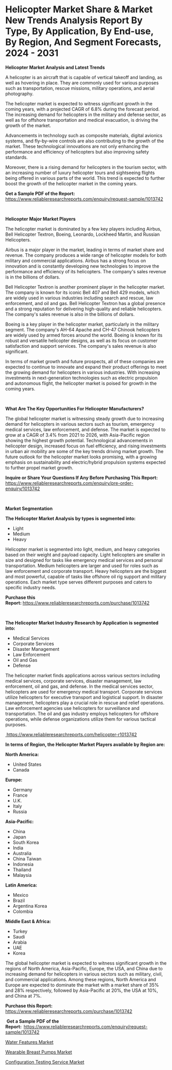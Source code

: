 <p><h1>Helicopter Market Share & Market New Trends Analysis Report By Type, By Application, By End-use, By Region, And Segment Forecasts, 2024 - 2031</h1></p><p><strong>Helicopter Market Analysis and Latest Trends</strong></p>
<p><p>A helicopter is an aircraft that is capable of vertical takeoff and landing, as well as hovering in place. They are commonly used for various purposes such as transportation, rescue missions, military operations, and aerial photography.</p><p>The helicopter market is expected to witness significant growth in the coming years, with a projected CAGR of 6.8% during the forecast period. The increasing demand for helicopters in the military and defense sector, as well as for offshore transportation and medical evacuation, is driving the growth of the market.</p><p>Advancements in technology such as composite materials, digital avionics systems, and fly-by-wire controls are also contributing to the growth of the market. These technological innovations are not only enhancing the performance and efficiency of helicopters but also improving safety standards.</p><p>Moreover, there is a rising demand for helicopters in the tourism sector, with an increasing number of luxury helicopter tours and sightseeing flights being offered in various parts of the world. This trend is expected to further boost the growth of the helicopter market in the coming years.</p></p>
<p><strong>Get a Sample PDF of the Report:&nbsp;</strong> <a href="https://www.reliableresearchreports.com/enquiry/request-sample/1013742">https://www.reliableresearchreports.com/enquiry/request-sample/1013742</a></p>
<p>&nbsp;</p>
<p><strong>Helicopter Major Market Players</strong></p>
<p><p>The helicopter market is dominated by a few key players including Airbus, Bell Helicopter Textron, Boeing, Leonardo, Lockheed Martin, and Russian Helicopters. </p><p>Airbus is a major player in the market, leading in terms of market share and revenue. The company produces a wide range of helicopter models for both military and commercial applications. Airbus has a strong focus on innovation and is constantly developing new technologies to improve the performance and efficiency of its helicopters. The company's sales revenue is in the billions of dollars.</p><p>Bell Helicopter Textron is another prominent player in the helicopter market. The company is known for its iconic Bell 407 and Bell 429 models, which are widely used in various industries including search and rescue, law enforcement, and oil and gas. Bell Helicopter Textron has a global presence and a strong reputation for delivering high-quality and reliable helicopters. The company's sales revenue is also in the billions of dollars.</p><p>Boeing is a key player in the helicopter market, particularly in the military segment. The company's AH-64 Apache and CH-47 Chinook helicopters are widely used by armed forces around the world. Boeing is known for its robust and versatile helicopter designs, as well as its focus on customer satisfaction and support services. The company's sales revenue is also significant.</p><p>In terms of market growth and future prospects, all of these companies are expected to continue to innovate and expand their product offerings to meet the growing demand for helicopters in various industries. With increasing investments in next-generation technologies such as electric propulsion and autonomous flight, the helicopter market is poised for growth in the coming years.</p></p>
<p>&nbsp;</p>
<p><strong>What Are The Key Opportunities For Helicopter Manufacturers?</strong></p>
<p><p>The global helicopter market is witnessing steady growth due to increasing demand for helicopters in various sectors such as tourism, emergency medical services, law enforcement, and defense. The market is expected to grow at a CAGR of 3.4% from 2021 to 2026, with Asia-Pacific region showing the highest growth potential. Technological advancements in helicopter design, increased focus on fuel efficiency, and rising investments in urban air mobility are some of the key trends driving market growth. The future outlook for the helicopter market looks promising, with a growing emphasis on sustainability and electric/hybrid propulsion systems expected to further propel market growth.</p></p>
<p><strong>Inquire or Share Your Questions If Any Before Purchasing This Report:</strong> <a href="https://www.reliableresearchreports.com/enquiry/pre-order-enquiry/1013742">https://www.reliableresearchreports.com/enquiry/pre-order-enquiry/1013742</a></p>
<p>&nbsp;</p>
<p><strong>Market Segmentation</strong></p>
<p><strong>The Helicopter Market Analysis by types is segmented into:</strong></p>
<p><ul><li>Light</li><li>Medium</li><li>Heavy</li></ul></p>
<p><p>Helicopter market is segmented into light, medium, and heavy categories based on their weight and payload capacity. Light helicopters are smaller in size and designed for tasks like emergency medical services and personal transportation. Medium helicopters are larger and used for roles such as law enforcement and corporate transport. Heavy helicopters are the biggest and most powerful, capable of tasks like offshore oil rig support and military operations. Each market type serves different purposes and caters to specific industry needs.</p></p>
<p><strong>Purchase this Report:&nbsp;</strong><a href="https://www.reliableresearchreports.com/purchase/1013742">https://www.reliableresearchreports.com/purchase/1013742</a></p>
<p>&nbsp;</p>
<p><strong>The Helicopter Market Industry Research by Application is segmented into:</strong></p>
<p><ul><li>Medical Services</li><li>Corporate Services</li><li>Disaster Management</li><li>Law Enforcement</li><li>Oil and Gas</li><li>Defense</li></ul></p>
<p><p>The helicopter market finds applications across various sectors including medical services, corporate services, disaster management, law enforcement, oil and gas, and defense. In the medical services sector, helicopters are used for emergency medical transport. Corporate services utilize helicopters for executive transport and logistical support. In disaster management, helicopters play a crucial role in rescue and relief operations. Law enforcement agencies use helicopters for surveillance and transportation. The oil and gas industry employs helicopters for offshore operations, while defense organizations utilize them for various tactical purposes.</p></p>
<p><a href="https://www.reliableresearchreports.com/helicopter-r1013742">&nbsp;https://www.reliableresearchreports.com/helicopter-r1013742</a></p>
<p><strong>In terms of Region, the Helicopter Market Players available by Region are:</strong></p>
<p>
    <p> <strong> North America: </strong>
        <ul>
            <li>United States</li>
            <li>Canada</li>
        </ul>
        </p> 
    <p> <strong> Europe: </strong>
        <ul>
            <li>Germany</li>
            <li>France</li>
            <li>U.K.</li>
            <li>Italy</li>
            <li>Russia</li>
        </ul>
        </p> 
    <p> <strong> Asia-Pacific: </strong>
        <ul>
            <li>China</li>
            <li>Japan</li>
            <li>South Korea</li>
            <li>India</li>
            <li>Australia</li>
            <li>China Taiwan</li>
            <li>Indonesia</li>
            <li>Thailand</li>
            <li>Malaysia</li>
        </ul>
        </p> 
    <p> <strong> Latin America: </strong>
        <ul>
            <li>Mexico</li>
            <li>Brazil</li>
            <li>Argentina Korea</li>
            <li>Colombia</li>
        </ul>
        </p> 
    <p> <strong> Middle East & Africa: </strong>
        <ul>
            <li>Turkey</li>
            <li>Saudi</li>
            <li>Arabia</li>
            <li>UAE</li>
            <li>Korea</li>
        </ul>
    </p>
    </p>
<p><p>The global helicopter market is expected to witness significant growth in the regions of North America, Asia-Pacific, Europe, the USA, and China due to increasing demand for helicopters in various sectors such as military, civil, and commercial applications. Among these regions, North America and Europe are expected to dominate the market with a market share of 35% and 28% respectively, followed by Asia-Pacific at 20%, the USA at 10%, and China at 7%.</p></p>
<p><strong>Purchase this Report: </strong><a href="https://www.reliableresearchreports.com/purchase/1013742">https://www.reliableresearchreports.com/purchase/1013742</a></p>
<p>&nbsp;<strong>Get a Sample PDF of the Report:&nbsp;&nbsp;</strong><a href="https://www.reliableresearchreports.com/enquiry/request-sample/1013742">https://www.reliableresearchreports.com/enquiry/request-sample/1013742</a></p>
<p><strong></strong></p>
<p><p><a href="https://view.publitas.com/reportprime-1/global-water-features-market-by-product-type-by-application-by-region-and-companies-industry-segment-outlook-market-assessment-competition-scenario-trends-and-forecast-2024-2031/">Water Features Market</a></p><p><a href="https://view.publitas.com/reportprime-1/analyzing-wearable-breast-pumps-market-dynamics-and-growth-drivers-and-forecasted-for-period-from-2024-to-2031/">Wearable Breast Pumps Market</a></p><p><a href="https://github.com/lorenzaSchmeler/Market-Research-Report-List-1/blob/main/configuration-testing-service-market.md">Configuration Testing Service Market</a></p></p>